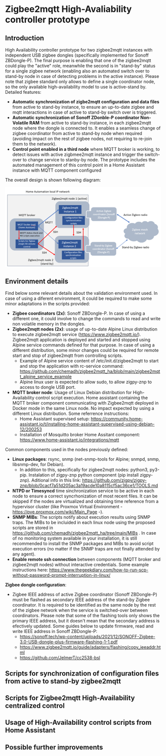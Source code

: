 # Zigbee2mqtt High-Avaliability controller prototype

## Introduction

High Availability controller prototype for two zigbee2mqtt instances with independent USB zigbee dongles (specifically implemented for Sonoff ZBDongle-P). The final purpose is enabling that one of the zigbee2mqtt could play the "active" role, meanwhile the second is in "stand-by" status for a single zigbee network (enabling also an automated switch over to stand-by node in case of detecting problems in the active instance). Please note that zigbee standard only allows to define a single coordinator node, so the only available high-availability model to use is active-stand by. Detailed features:

- __Automatic synchronization of zigbe2mqtt configuration and data files__ from active to stand-by instance, to ensure an up-to-date zigbee and mqtt interactions in case of active to stand-by switch over is triggered.
- __Automatic synchronization of Sonoff ZDonble-P coordinator Non-Volatile RAM__ from active to stand-by instance, in each zigbee2mqtt node where the dongle is connected to. It enables a seamless change of zigbee coordinator from active to stand-by node when required (avoiding impact on the rest of zigbee nodes, not requiring to re-join them to the network).
- __Control point enabled in a third node__ where MQTT broker is working, to detect issues with active zigbmee2mqtt instance and trigger the switch-over to change service to stanby-by node. The prototype includes the automated management of this control point in a Home Assistant instance with MQTT component configured

The overall design is shown following diagram:

<img src="./zigbee2mqtt_ha_architecture.PNG" title="zigbee2mqtt HA architecture" width=800px></img>

## Environment details

Find below some relevant details about the validation environment used. In case of using a diferent environment, it could be required to make some minor adaptations in the scripts provided:

- __Zigbee coordinators (2x)__: Sonoff ZBDongle-P. In case of using a different one, it could involve to change the commands to read and write non volatile memory in the dongles.
- __Zigbee2mqtt nodes (2x)__: usage of up-to-date Alpine Linux distribution to execute zigbee2mqtt service (https://www.zigbee2mqtt.io/). Zigbee2mqtt application is deployed and started and stopped using Alpine service commands defined for that purpose. In case of using a different distribution, some minor changes could be required for remote start and stop of zigbee2mqtt from controlling scripts.
  - Example of Alpine service content of /etc/init.d/zigbee2mqtt to start and stop the application with rc-service command: https://github.com/chemadh/zigbee2mqtt_ha/blob/main/zigbee2mqtt_alpine_service_example
  - Alpine linux user is expected to allow sudo, to allow zigpy-znp to access to dongle USB port.
- __MQTT broker node__: Usage of Linux Debian distribution for High-Availability control script execution. Home assistant containing the MQTT broker component communicating with Zigbee2mqtt deployed in Docker mode in the same Linux node. No impact expected by using a different Linux distribution. Some referrence instructions:
  - Home Assistant supervised setup: https://community.home-assistant.io/t/installing-home-assistant-supervised-using-debian-12/200253
  - Installation of Mosquitto broker Home Assitant component:  https://www.home-assistant.io/integrations/mqtt

Common components used in the nodes previously defined:

- __Linux packages__: rsync, snmp (net-snmp-tools for Alpine; snmpd, snmp, libsnmp-dev, for Debian).
  - In addition to this, specifically for zigbee2mqtt nodes: python3, py3-pip. Instalation of zigpy-znp python component (pip install zigpy-znp). Aditional info in this link: https://github.com/zigpy/zigpy-znp/blob/0cacf7a51d205ac3a19acde10a8115cf5ac36ce1/TOOLS.md
- __NTPD or Timesyncd__ time sinchronization service to be active in each node to ensure a correct syncrhonization of most recent files. It can be skipped if the nodes are virtualized and obtaining time reference from a hypervisor cluster (like Proxmox Virtual Environment - https://pve.proxmox.com/wiki/Main_Page -). 
- __SNMP MIBs__: The scripts notify about execution results using SNMP traps. The MIBs to be incluided in each linux node using the proposed scripts are stored in https://github.com/chemadh/zigbee2mqtt_ha/tree/main/MIBs . In case of no monitoring system available in your installation, it is still recommended to install the SNMP packages and MIBs to avoid script execution errors (no matter if the SNMP traps are not finally attended by any agent).
- __Enable remote ssh connection__ between components (MQTT broker and zigbee2mqtt nodes) without interactive credentials. Some example instructions here: https://www.thegeekdiary.com/how-to-run-scp-without-password-prompt-interruption-in-linux/

__Zigbee dongle configuration__:

- Zigbee IEEE address of active Zigbee coordinator (Sonoff ZBDongle-P) must be flashed as secondary IEEE address of the stand-by Zigbee coordinator. It is required to be identified as the same node by the rest of the zigbee network when the service is switched-over between coordinators. Please note that some of the flashing tools only shows the primary IEEE address, but it doesn't mean that the secondary address is efectively updated. Some guides below to update firmware, read and write IEEE address in Sonoff ZBDongle-P:
  - https://sonoff.tech/wp-content/uploads/2021/12/SONOFF-Zigbee-3.0-USB-dongle-plus-firmware-flashing-1-1.pdf
  - https://www.zigbee2mqtt.io/guide/adapters/flashing/copy_ieeaddr.html
  - https://github.com/JelmerT/cc2538-bsl

## Scripts for synchronization of configuration files from active to stand-by zigbee2mqtt

## Scripts for Zigbee2mqtt High-Availability centralized control

## Usage of High-Availability control scripts from Home Assistant

## Possible further improvements


